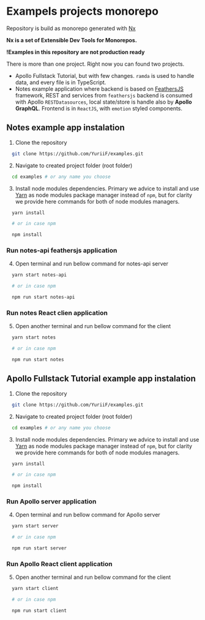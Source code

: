 # Exampels projects monorepo

Repository is build as monorepo generated with [Nx](https://nx.dev)

**Nx is a set of Extensible Dev Tools for Monorepos.**

**!Examples in this repository are not production ready**

There is more than one project. Right now you can found two projects.
  * Apollo Fullstack Tutorial, but with few changes. `ramda` is used to handle data, and
every file is in TypeScript.
  * Notes example application where backend is based on [FeathersJS](https://feathersjs.com) framework,
  REST and services from `feathersjs` backend is consumed with Apollo `RESTDatasources`,
  local state/store is handle also by **Apollo GraphQL**. Frontend is in `ReactJS`,
  with `emotion` styled components.

## Notes example app instalation

1. Clone the repository

```sh
  git clone https://github.com/YuriiF/examples.git
```

2. Navigate to created project folder (root folder)

```sh
  cd examples # or any name you choose
```

3. Install node modules dependencies. Primary we advice to install and use [Yarn](https://yarnpkg.com) as node modules package manager instead of `npm`, but for clarity we provide here commands for both of node modules managers.

```sh
  yarn install

  # or in case npm

  npm install
```

### Run notes-api **feathersjs** application
4. Open terminal and run bellow command for notes-api server

```sh
  yarn start notes-api

  # or in case npm

  npm run start notes-api
```

### Run notes React clien application
5. Open another terminal and run bellow command for the client

```sh
  yarn start notes

  # or in case npm

  npm run start notes
```

## Apollo Fullstack Tutorial example app instalation

1. Clone the repository

```sh
  git clone https://github.com/YuriiF/examples.git
```

2. Navigate to created project folder (root folder)

```sh
  cd examples # or any name you choose
```

3. Install node modules dependencies. Primary we advice to install and use [Yarn](https://yarnpkg.com) as node modules package manager instead of `npm`, but for clarity we provide here commands for both of node modules managers.

```sh
  yarn install

  # or in case npm

  npm install
```

### Run Apollo server application
4. Open terminal and run bellow command for Apollo server

```sh
  yarn start server

  # or in case npm

  npm run start server
```

### Run Apollo React client application
5. Open another terminal and run bellow command for the client

```sh
  yarn start client

  # or in case npm

  npm run start client
```
